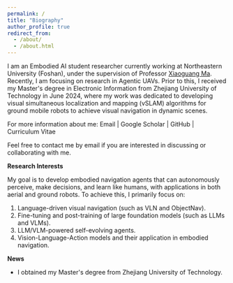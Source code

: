 ```yaml
---
permalink: /
title: "Biography"
author_profile: true
redirect_from: 
  - /about/
  - /about.html
---
```

I am an Embodied AI student researcher currently working at Northeastern University (Foshan), under the supervision of Professor [Xiaoguang Ma](http://www.ise.neu.edu.cn/2021/0909/c6131a202809/page.htm). Recently, I am focusing on research in Agentic UAVs. Prior to this, I received my Master's degree in Electronic Information from Zhejiang University of Technology in June 2024, where my work was dedicated to developing visual simultaneous localization and mapping (vSLAM) algorithms for ground mobile robots to achieve visual navigation in dynamic scenes.

For more information about me: Email | Google Scholar | GitHub | Curriculum Vitae

Feel free to contact me by email if you are interested in discussing or collaborating with me.

**Research Interests**

My goal is to develop embodied navigation agents that can autonomously perceive, make decisions, and learn like humans, with applications in both aerial and ground robots. To achieve this, I primarily focus on:
1. Language-driven visual navigation (such as VLN and ObjectNav).  
2. Fine-tuning and post-training of large foundation models (such as LLMs and VLMs).  
3. LLM/VLM-powered self-evolving agents.  
4. Vision-Language-Action models and their application in embodied navigation.

**News**

- I obtained my Master's degree from Zhejiang University of Technology.

